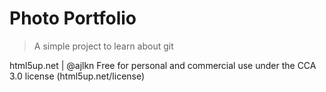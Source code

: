 # Photo Portfolio

> A simple project to learn about git

html5up.net | @ajlkn
Free for personal and commercial use under the CCA 3.0 license (html5up.net/license)

